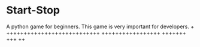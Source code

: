 # Start-Stop
A python game for beginners. This game is very important for developers.
+
+++++++++++++++++++++++++++
+++++++++++++++++
+++++++
+++
++
